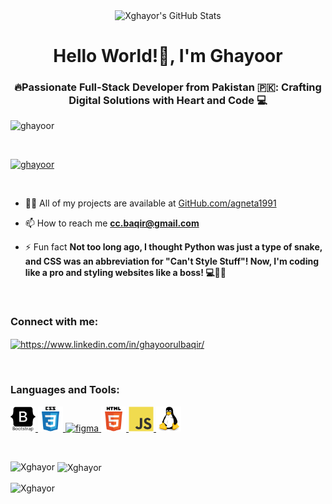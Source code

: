 <div align="center">
  <img height="150" src="https://camo.githubusercontent.com/62da68eb62b1e5f175f7d1f0191dd89a653d7908feb22d37d4a0ab07365d6791/68747470733a2f2f6d656469612e67697068792e636f6d2f6d656469612f4d3967624264396e6244724f5475314d71782f67697068792e676966" alt="Xghayor's GitHub Stats" />
</div>

<h1 align="center">Hello World!👋, I'm Ghayoor</h1>
<h3 align="center">🔥Passionate Full-Stack Developer from Pakistan 🇵🇰: Crafting Digital Solutions with Heart and Code 💻</h3>

<p align="left"> <img src="https://komarev.com/ghpvc/?username=agneta1991&label=Profile%20views&color=0e75b6&style=flat" alt="ghayoor" /> </p> <br>

<p align="left"> <a href="https://github.com/ryo-ma/github-profile-trophy"><img src="https://github-profile-trophy.vercel.app/?username=Xghayor" alt="ghayoor" /></a> </p> <br>

- 👨‍💻 All of my projects are available at [GitHub.com/agneta1991](https://github.com/Xghayor)

- 📫 How to reach me **cc.baqir@gmail.com**

- ⚡ Fun fact **Not too long ago, I thought Python was just a type of snake, and CSS was an abbreviation for "Can't Style Stuff"! Now, I'm coding like a pro and styling websites like a boss! 💻🎨🚀**
<br>
<h3 align="left">Connect with me:</h3>
<p align="left">
<a href="https://linkedin.com/in/https://www.linkedin.com/in/agneta-pupienyte-124a27256/" target="blank"><img align="center" src="https://raw.githubusercontent.com/rahuldkjain/github-profile-readme-generator/master/src/images/icons/Social/linked-in-alt.svg" alt="https://www.linkedin.com/in/ghayoorulbaqir/" height="30" width="40" /></a>
</p> <br>

<h3 align="left">Languages and Tools:</h3>
<p align="left"> <a href="https://getbootstrap.com" target="_blank" rel="noreferrer"> <img src="https://raw.githubusercontent.com/devicons/devicon/master/icons/bootstrap/bootstrap-plain-wordmark.svg" alt="bootstrap" width="40" height="40"/> </a> <a href="https://www.w3schools.com/css/" target="_blank" rel="noreferrer"> <img src="https://raw.githubusercontent.com/devicons/devicon/master/icons/css3/css3-original-wordmark.svg" alt="css3" width="40" height="40"/> </a> <a href="https://www.figma.com/" target="_blank" rel="noreferrer"> <img src="https://www.vectorlogo.zone/logos/figma/figma-icon.svg" alt="figma" width="40" height="40"/> </a> <a href="https://www.w3.org/html/" target="_blank" rel="noreferrer"> <img src="https://raw.githubusercontent.com/devicons/devicon/master/icons/html5/html5-original-wordmark.svg" alt="html5" width="40" height="40"/> </a> <a href="https://developer.mozilla.org/en-US/docs/Web/JavaScript" target="_blank" rel="noreferrer"> <img src="https://raw.githubusercontent.com/devicons/devicon/master/icons/javascript/javascript-original.svg" alt="javascript" width="40" height="40"/> </a> <a href="https://www.linux.org/" target="_blank" rel="noreferrer"> <img src="https://raw.githubusercontent.com/devicons/devicon/master/icons/linux/linux-original.svg" alt="linux" width="40" height="40"/> </a> </p> <br>

<p><img align="left" src="https://github-readme-stats.vercel.app/api/top-langs?username=Xghayor&show_icons=true&locale=en&layout=compact" alt="Xghayor" /></p>

<p>&nbsp;<img align="center" src="https://github-readme-stats.vercel.app/api?username=Xghayor&show_icons=true&locale=en" alt="Xghayor" /></p>

<p><img align="center" src="https://github-readme-streak-stats.herokuapp.com/?user=Xghayor" alt="Xghayor" /></p>
